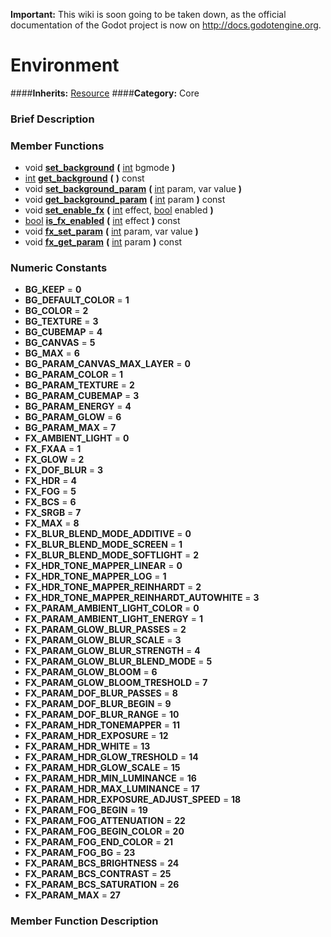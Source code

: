 **Important:** This wiki is soon going to be taken down, as the official documentation of the Godot project is now on http://docs.godotengine.org.

#  Environment  
####**Inherits:** [Resource](class_resource)
####**Category:** Core

###  Brief Description  


###  Member Functions 
  * void  **[set&#95;background](#set_background)**  **(** [int](class_int) bgmode  **)**
  * [int](class_int)  **[get&#95;background](#get_background)**  **(** **)** const
  * void  **[set&#95;background&#95;param](#set_background_param)**  **(** [int](class_int) param, var value  **)**
  * void  **[get&#95;background&#95;param](#get_background_param)**  **(** [int](class_int) param  **)** const
  * void  **[set&#95;enable&#95;fx](#set_enable_fx)**  **(** [int](class_int) effect, [bool](class_bool) enabled  **)**
  * [bool](class_bool)  **[is&#95;fx&#95;enabled](#is_fx_enabled)**  **(** [int](class_int) effect  **)** const
  * void  **[fx&#95;set&#95;param](#fx_set_param)**  **(** [int](class_int) param, var value  **)**
  * void  **[fx&#95;get&#95;param](#fx_get_param)**  **(** [int](class_int) param  **)** const

###  Numeric Constants  
  * **BG_KEEP** = **0**
  * **BG_DEFAULT_COLOR** = **1**
  * **BG_COLOR** = **2**
  * **BG_TEXTURE** = **3**
  * **BG_CUBEMAP** = **4**
  * **BG_CANVAS** = **5**
  * **BG_MAX** = **6**
  * **BG_PARAM_CANVAS_MAX_LAYER** = **0**
  * **BG_PARAM_COLOR** = **1**
  * **BG_PARAM_TEXTURE** = **2**
  * **BG_PARAM_CUBEMAP** = **3**
  * **BG_PARAM_ENERGY** = **4**
  * **BG_PARAM_GLOW** = **6**
  * **BG_PARAM_MAX** = **7**
  * **FX_AMBIENT_LIGHT** = **0**
  * **FX_FXAA** = **1**
  * **FX_GLOW** = **2**
  * **FX_DOF_BLUR** = **3**
  * **FX_HDR** = **4**
  * **FX_FOG** = **5**
  * **FX_BCS** = **6**
  * **FX_SRGB** = **7**
  * **FX_MAX** = **8**
  * **FX_BLUR_BLEND_MODE_ADDITIVE** = **0**
  * **FX_BLUR_BLEND_MODE_SCREEN** = **1**
  * **FX_BLUR_BLEND_MODE_SOFTLIGHT** = **2**
  * **FX_HDR_TONE_MAPPER_LINEAR** = **0**
  * **FX_HDR_TONE_MAPPER_LOG** = **1**
  * **FX_HDR_TONE_MAPPER_REINHARDT** = **2**
  * **FX_HDR_TONE_MAPPER_REINHARDT_AUTOWHITE** = **3**
  * **FX_PARAM_AMBIENT_LIGHT_COLOR** = **0**
  * **FX_PARAM_AMBIENT_LIGHT_ENERGY** = **1**
  * **FX_PARAM_GLOW_BLUR_PASSES** = **2**
  * **FX_PARAM_GLOW_BLUR_SCALE** = **3**
  * **FX_PARAM_GLOW_BLUR_STRENGTH** = **4**
  * **FX_PARAM_GLOW_BLUR_BLEND_MODE** = **5**
  * **FX_PARAM_GLOW_BLOOM** = **6**
  * **FX_PARAM_GLOW_BLOOM_TRESHOLD** = **7**
  * **FX_PARAM_DOF_BLUR_PASSES** = **8**
  * **FX_PARAM_DOF_BLUR_BEGIN** = **9**
  * **FX_PARAM_DOF_BLUR_RANGE** = **10**
  * **FX_PARAM_HDR_TONEMAPPER** = **11**
  * **FX_PARAM_HDR_EXPOSURE** = **12**
  * **FX_PARAM_HDR_WHITE** = **13**
  * **FX_PARAM_HDR_GLOW_TRESHOLD** = **14**
  * **FX_PARAM_HDR_GLOW_SCALE** = **15**
  * **FX_PARAM_HDR_MIN_LUMINANCE** = **16**
  * **FX_PARAM_HDR_MAX_LUMINANCE** = **17**
  * **FX_PARAM_HDR_EXPOSURE_ADJUST_SPEED** = **18**
  * **FX_PARAM_FOG_BEGIN** = **19**
  * **FX_PARAM_FOG_ATTENUATION** = **22**
  * **FX_PARAM_FOG_BEGIN_COLOR** = **20**
  * **FX_PARAM_FOG_END_COLOR** = **21**
  * **FX_PARAM_FOG_BG** = **23**
  * **FX_PARAM_BCS_BRIGHTNESS** = **24**
  * **FX_PARAM_BCS_CONTRAST** = **25**
  * **FX_PARAM_BCS_SATURATION** = **26**
  * **FX_PARAM_MAX** = **27**

###  Member Function Description  
